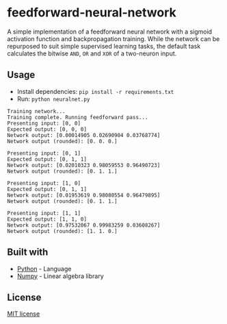 # feedforward-neural-network

A simple implementation of a feedforward neural network with a sigmoid activation function and backpropagation training. While the network can be repurposed to suit simple supervised learning tasks, the default task calculates the bitwise `AND`, `OR` and `XOR` of a two-neuron input.

## Usage

- Install dependencies: `pip install -r requirements.txt`
- Run: `python neuralnet.py`

```
Training network...
Training complete. Running feedforward pass...
Presenting input: [0, 0]
Expected output: [0, 0, 0]
Network output: [0.00014905 0.02690904 0.03768774]
Network output (rounded): [0. 0. 0.]

Presenting input: [0, 1]
Expected output: [0, 1, 1]
Network output: [0.02010323 0.98059553 0.96490723]
Network output (rounded): [0. 1. 1.]

Presenting input: [1, 0]
Expected output: [0, 1, 1]
Network output: [0.01953619 0.98080554 0.96479895]
Network output (rounded): [0. 1. 1.]

Presenting input: [1, 1]
Expected output: [1, 1, 0]
Network output: [0.97532067 0.99983259 0.03608267]
Network output (rounded): [1. 1. 0.]
```

## Built with

- [Python](https://www.python.org/) - Language
- [Numpy](https://numpy.org/) - Linear algebra library

## License

[MIT license](./LICENSE)
